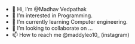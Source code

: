- 👋 Hi, I’m @Madhav Vedpathak
- 👀 I’m interested in Programming.
- 🌱 I’m currently learning Computer engineering.
- 💞️ I’m looking to collaborate on ...
- 📫 How to reach me @maddyleo10_ (instagram)

<!---
10madhaveagle/10madhaveagle is a ✨ special ✨ repository because its `README.md` (this file) appears on your GitHub profile.
You can click the Preview link to take a look at your changes.
--->
